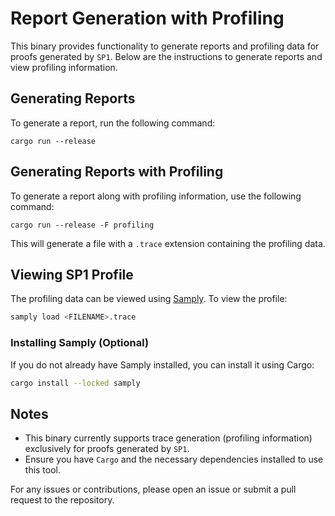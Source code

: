 # Report Generation with Profiling

This binary provides functionality to generate reports and profiling data for proofs generated by `SP1`. Below are the instructions to generate reports and view profiling information.

## Generating Reports

To generate a report, run the following command:

```shell
cargo run --release
```

## Generating Reports with Profiling

To generate a report along with profiling information, use the following command:

```shell
cargo run --release -F profiling
```

This will generate a file with a `.trace` extension containing the profiling data.

## Viewing SP1 Profile

The profiling data can be viewed using [Samply](https://github.com/mstange/samply). To view the profile:

```bash
samply load <FILENAME>.trace
```

### Installing Samply (Optional)

If you do not already have Samply installed, you can install it using Cargo:

```bash
cargo install --locked samply
```

## Notes

- This binary currently supports trace generation (profiling information) exclusively for proofs generated by `SP1`.
- Ensure you have `Cargo` and the necessary dependencies installed to use this tool.

For any issues or contributions, please open an issue or submit a pull request to the repository.

